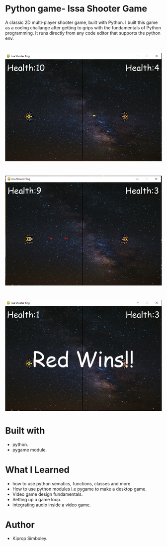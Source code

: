 # Python game- Issa Shooter Game

A classic 2D multi-player shooter game, built with Python. I built this game as a coding challange after getting to grips with the fundamentals of Python programming. It runs directly from any code editor that supports the python env.

# ![Alt text](./screenshots/shooter_1.PNG "Title")
# ![Alt text](./screenshots/shooter_2.PNG "Title")
# ![Alt text](./screenshots/shooter_3.PNG "Title")

# Built with 
- python.
- pygame module.

# What I Learned
- how to use python sematics, functions, classes and more.
- How to use python modules i.e pygame to make a desktop game.
- Video game design fundamentals.
- Setting up a game loop.
- integrating audio inside a video game.

# Author

- Kiprop Simboley.
